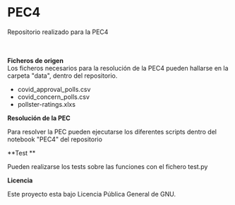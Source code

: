 # PEC4
Repositorio realizado para la PEC4


<br><br>
**Ficheros de origen**
<br>
Los ficheros necesarios para la resolución de la PEC4 pueden hallarse en la carpeta "data", dentro del repositorio.
- covid_approval_polls.csv
- covid_concern_polls.csv
- pollster-ratings.xlxs


**Resolución de la PEC**

Para resolver la PEC pueden ejecutarse los diferentes scripts dentro del notebook "PEC4" del repositorio



**Test **

Pueden realizarse los tests sobre las funciones con el fichero test.py 



**Licencia**

Este proyecto esta bajo Licencia Pública General de GNU.
